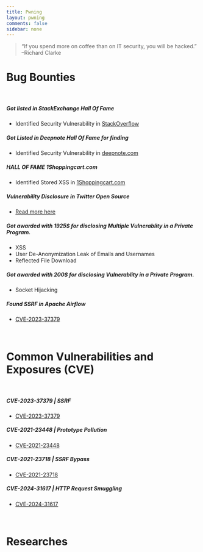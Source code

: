 ```yaml
---
title: Pwning
layout: pwning
comments: false
sidebar: none
---
```


> “If you spend more on coffee than on IT security, you will be hacked.” –Richard Clarke

# Bug Bounties
<br>

##### Got listed in StackExchange Hall Of Fame
* Identified Security Vulnerability in [StackOverflow](https://stackexchange.com/about/security)

##### Got Listed in Deepnote Hall Of Fame for finding
* Identified Security Vulnerability in [deepnote.com](https://deepnote.com/.well-known/acknowledgments.txt)

##### HALL OF FAME 1Shoppingcart.com
* Identified Stored XSS in [1Shoppingcart.com](https://bugcrowd.com/1nt3rc3pt0r)

##### Vulnerability Disclosure in Twitter Open Source
* [Read more here](https://sayoojbkumar.github.io/blog/2021/12/15/PP-Hogan-js/)

##### Got awarded with 1925$ for disclosing Multiple Vulnerablity in a Private Program.
 * XSS
 * User De-Anonymization Leak of Emails and Usernames
 * Reflected File Download

##### Got awarded with 200$ for disclosing Vulnerablity in a Private Program.
 * Socket Hijacking 

##### Found SSRF in Apache Airflow
 * [CVE-2023-37379](https://hackerone.com/reports/2123113)
<br><br><br>

# Common Vulnerabilities and Exposures (CVE)
<br>

##### CVE-2023-37379 | SSRF
* [CVE-2023-37379](https://hackerone.com/reports/2123113)

##### CVE-2021-23448 | Prototype Pollution
* [CVE-2021-23448](https://security.snyk.io/vuln/SNYK-JS-CONFIGHANDLER-1564947)

##### CVE-2021-23718 | SSRF Bypass
* [CVE-2021-23718](https://security.snyk.io/vuln/SNYK-JS-SSRFAGENT-1584362)

##### CVE-2024-31617 | HTTP Request Smuggling 
* [CVE-2024-31617](https://github.com/litespeedtech/openlitespeed/releases/tag/v1.8.1)
<br><br><br>
# Researches